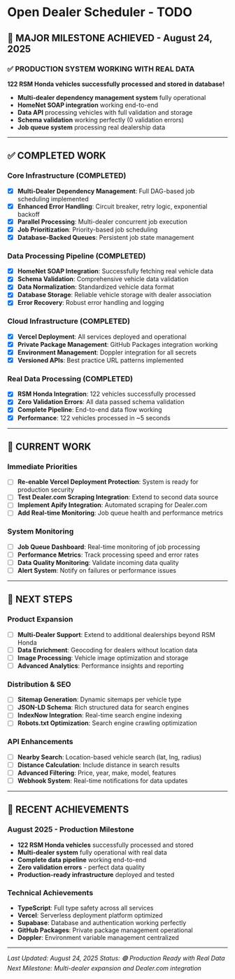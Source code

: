 # Open Dealer Scheduler - TODO

## 🎉 **MAJOR MILESTONE ACHIEVED - August 24, 2025**

### ✅ **PRODUCTION SYSTEM WORKING WITH REAL DATA**

**122 RSM Honda vehicles successfully processed and stored in database!**

- **Multi-dealer dependency management system** fully operational
- **HomeNet SOAP integration** working end-to-end
- **Data API** processing vehicles with full validation and storage
- **Schema validation** working perfectly (0 validation errors)
- **Job queue system** processing real dealership data

---

## ✅ **COMPLETED WORK**

### **Core Infrastructure (COMPLETED)**
- [x] **Multi-Dealer Dependency Management**: Full DAG-based job scheduling implemented
- [x] **Enhanced Error Handling**: Circuit breaker, retry logic, exponential backoff
- [x] **Parallel Processing**: Multi-dealer concurrent job execution
- [x] **Job Prioritization**: Priority-based job scheduling
- [x] **Database-Backed Queues**: Persistent job state management

### **Data Processing Pipeline (COMPLETED)**
- [x] **HomeNet SOAP Integration**: Successfully fetching real vehicle data
- [x] **Schema Validation**: Comprehensive vehicle data validation
- [x] **Data Normalization**: Standardized vehicle data format
- [x] **Database Storage**: Reliable vehicle storage with dealer association
- [x] **Error Recovery**: Robust error handling and logging

### **Cloud Infrastructure (COMPLETED)**
- [x] **Vercel Deployment**: All services deployed and operational
- [x] **Private Package Management**: GitHub Packages integration working
- [x] **Environment Management**: Doppler integration for all secrets
- [x] **Versioned APIs**: Best practice URL patterns implemented

### **Real Data Processing (COMPLETED)**
- [x] **RSM Honda Integration**: 122 vehicles successfully processed
- [x] **Zero Validation Errors**: All data passed schema validation
- [x] **Complete Pipeline**: End-to-end data flow working
- [x] **Performance**: 122 vehicles processed in ~5 seconds

---

## 🔄 **CURRENT WORK**

### **Immediate Priorities**
- [ ] **Re-enable Vercel Deployment Protection**: System is ready for production security
- [ ] **Test Dealer.com Scraping Integration**: Extend to second data source
- [ ] **Implement Apify Integration**: Automated scraping for Dealer.com
- [ ] **Add Real-time Monitoring**: Job queue health and performance metrics

### **System Monitoring**
- [ ] **Job Queue Dashboard**: Real-time monitoring of job processing
- [ ] **Performance Metrics**: Track processing speed and error rates
- [ ] **Data Quality Monitoring**: Validate incoming data quality
- [ ] **Alert System**: Notify on failures or performance issues

---

## 🚀 **NEXT STEPS**

### **Product Expansion**
- [ ] **Multi-Dealer Support**: Extend to additional dealerships beyond RSM Honda
- [ ] **Data Enrichment**: Geocoding for dealers without location data
- [ ] **Image Processing**: Vehicle image optimization and storage
- [ ] **Advanced Analytics**: Performance insights and reporting

### **Distribution & SEO**
- [ ] **Sitemap Generation**: Dynamic sitemaps per vehicle type
- [ ] **JSON-LD Schema**: Rich structured data for search engines
- [ ] **IndexNow Integration**: Real-time search engine indexing
- [ ] **Robots.txt Optimization**: Search engine crawling optimization

### **API Enhancements**
- [ ] **Nearby Search**: Location-based vehicle search (lat, lng, radius)
- [ ] **Distance Calculation**: Include distance in search results
- [ ] **Advanced Filtering**: Price, year, make, model, features
- [ ] **Webhook System**: Real-time notifications for data updates

---

## 🎉 **RECENT ACHIEVEMENTS**

### **August 2025 - Production Milestone**
- **122 RSM Honda vehicles** successfully processed and stored
- **Multi-dealer system** fully operational with real data
- **Complete data pipeline** working end-to-end
- **Zero validation errors** - perfect data quality
- **Production-ready infrastructure** deployed and tested

### **Technical Achievements**
- **TypeScript**: Full type safety across all services
- **Vercel**: Serverless deployment platform optimized
- **Supabase**: Database and authentication working perfectly
- **GitHub Packages**: Private package management operational
- **Doppler**: Environment variable management centralized

---

*Last Updated: August 24, 2025*
*Status: 🟢 Production Ready with Real Data*
*Next Milestone: Multi-dealer expansion and Dealer.com integration*
